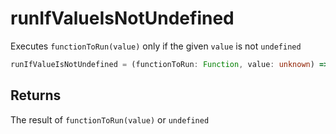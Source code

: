 # runIfValueIsNotUndefined

Executes `functionToRun(value)` only if the given `value` is not `undefined`

```typescript
runIfValueIsNotUndefined = (functionToRun: Function, value: unknown) => unknown | undefined
```  

## Returns
The result of `functionToRun(value)` or `undefined`
